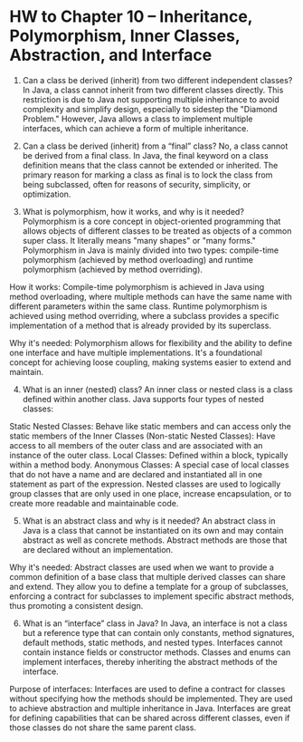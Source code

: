 # HW to Chapter 10 – Inheritance, Polymorphism, Inner Classes, Abstraction, and Interface

1) Can a class be derived (inherit) from two different independent classes?
In Java, a class cannot inherit from two different classes directly. This restriction is due to Java not supporting multiple inheritance to avoid complexity and simplify design, especially to sidestep the "Diamond Problem." However, Java allows a class to implement multiple interfaces, which can achieve a form of multiple inheritance.

2) Can a class be derived (inherit) from a “final” class?
No, a class cannot be derived from a final class. In Java, the final keyword on a class definition means that the class cannot be extended or inherited. The primary reason for marking a class as final is to lock the class from being subclassed, often for reasons of security, simplicity, or optimization.

3) What is polymorphism, how it works, and why is it needed?
Polymorphism is a core concept in object-oriented programming that allows objects of different classes to be treated as objects of a common super class. It literally means "many shapes" or "many forms." Polymorphism in Java is mainly divided into two types: compile-time polymorphism (achieved by method overloading) and runtime polymorphism (achieved by method overriding).

How it works: Compile-time polymorphism is achieved in Java using method overloading, where multiple methods can have the same name with different parameters within the same class. Runtime polymorphism is achieved using method overriding, where a subclass provides a specific implementation of a method that is already provided by its superclass.

Why it's needed: Polymorphism allows for flexibility and the ability to define one interface and have multiple implementations. It's a foundational concept for achieving loose coupling, making systems easier to extend and maintain.

4) What is an inner (nested) class?
An inner class or nested class is a class defined within another class. Java supports four types of nested classes:

Static Nested Classes: Behave like static members and can access only the static members of the
Inner Classes (Non-static Nested Classes): Have access to all members of the outer class and are associated with an instance of the outer class.
Local Classes: Defined within a block, typically within a method body.
Anonymous Classes: A special case of local classes that do not have a name and are declared and instantiated all in one statement as part of the expression.
Nested classes are used to logically group classes that are only used in one place, increase encapsulation, or to create more readable and maintainable code.

5) What is an abstract class and why is it needed?
An abstract class in Java is a class that cannot be instantiated on its own and may contain abstract as well as concrete methods. Abstract methods are those that are declared without an implementation.

Why it's needed: Abstract classes are used when we want to provide a common definition of a base class that multiple derived classes can share and extend. They allow you to define a template for a group of subclasses, enforcing a contract for subclasses to implement specific abstract methods, thus promoting a consistent design.

6) What is an “interface” class in Java?
In Java, an interface is not a class but a reference type that can contain only constants, method signatures, default methods, static methods, and nested types. Interfaces cannot contain instance fields or constructor methods. Classes and enums can implement interfaces, thereby inheriting the abstract methods of the interface.

Purpose of interfaces: Interfaces are used to define a contract for classes without specifying how the methods should be implemented. They are used to achieve abstraction and multiple inheritance in Java. Interfaces are great for defining capabilities that can be shared across different classes, even if those classes do not share the same parent class.